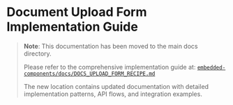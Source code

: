 # Document Upload Form Implementation Guide

> **Note**: This documentation has been moved to the main docs directory.
> 
> Please refer to the comprehensive implementation guide at:
> [`embedded-components/docs/DOCS_UPLOAD_FORM_RECIPE.md`](../../../docs/DOCS_UPLOAD_FORM_RECIPE.md)
> 
> The new location contains updated documentation with detailed implementation patterns, API flows, and integration examples.
